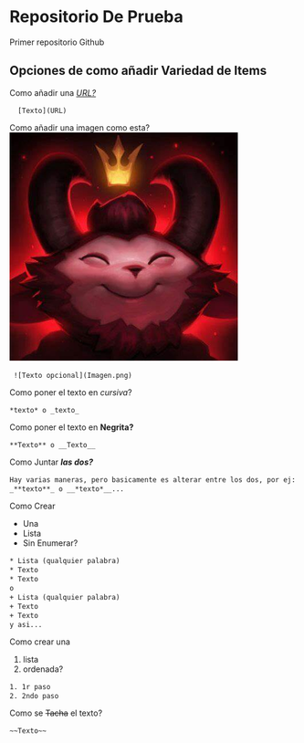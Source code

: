 # Repositorio De Prueba
Primer repositorio Github

## Opciones de como añadir Variedad de Items
Como añadir una [*URL?*](https://www.google.com)
```
  [Texto](URL)
```

Como añadir una imagen como esta?![Imagen?](Imagen.jpg)

```
 ![Texto opcional](Imagen.png)
```

Como poner el texto en *cursiva*?
```
*texto* o _texto_
```

Como poner el texto en **Negrita?**
```
**Texto** o __Texto__
```

Como Juntar **_las dos?_**
```
Hay varias maneras, pero basicamente es alterar entre los dos, por ej:
_**texto**_ o __*texto*__...

```

Como Crear
* Una
* Lista
* Sin Enumerar?
```
* Lista (qualquier palabra)
* Texto
* Texto
o
+ Lista (qualquier palabra)
+ Texto
+ Texto
y asi...
```

Como crear una

1. lista
2. ordenada?
```
1. 1r paso
2. 2ndo paso
```

Como se ~~Tacha~~ el texto?
```
~~Texto~~
```
